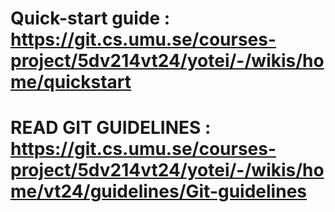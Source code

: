 # Quick-start guide : https://git.cs.umu.se/courses-project/5dv214vt24/yotei/-/wikis/home/quickstart

# READ GIT GUIDELINES : https://git.cs.umu.se/courses-project/5dv214vt24/yotei/-/wikis/home/vt24/guidelines/Git-guidelines
